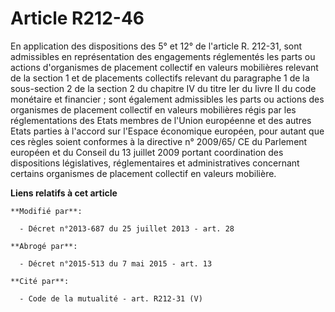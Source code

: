 # Article R212-46

En application des dispositions des 5° et 12° de l'article R. 212-31, sont admissibles en représentation des engagements
réglementés les parts ou actions d'organismes de placement collectif en valeurs mobilières relevant de la section 1 et de
placements collectifs relevant du paragraphe 1 de la sous-section 2 de la section 2 du chapitre IV du titre Ier du livre II
du code monétaire et financier ; sont également admissibles les parts ou actions des organismes de placement collectif en
valeurs mobilières régis par les réglementations des Etats membres de l'Union européenne et des autres Etats parties à
l'accord sur l'Espace économique européen, pour autant que ces règles soient conformes à la directive n° 2009/65/ CE du
Parlement européen et du Conseil du 13 juillet 2009 portant coordination des dispositions législatives, réglementaires et
administratives concernant certains organismes de placement collectif en valeurs mobilière.

**Liens relatifs à cet article**

	**Modifié par**:

	  - Décret n°2013-687 du 25 juillet 2013 - art. 28

	**Abrogé par**:

	  - Décret n°2015-513 du 7 mai 2015 - art. 13

	**Cité par**:

	  - Code de la mutualité - art. R212-31 (V)
